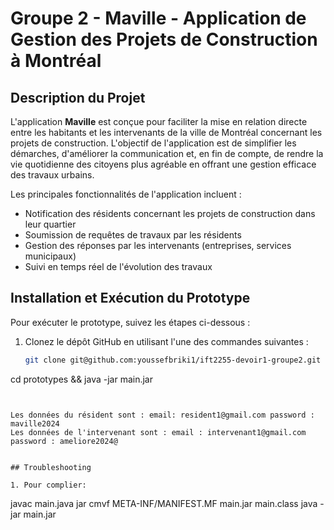 # Groupe 2 - Maville - Application de Gestion des Projets de Construction à Montréal

## Description du Projet

L'application **Maville** est conçue pour faciliter la mise en relation directe entre les habitants et les intervenants de la ville de Montréal concernant les projets de construction. L'objectif de l'application est de simplifier les démarches, d'améliorer la communication et, en fin de compte, de rendre la vie quotidienne des citoyens plus agréable en offrant une gestion efficace des travaux urbains.

Les principales fonctionnalités de l'application incluent :

- Notification des résidents concernant les projets de construction dans leur quartier
- Soumission de requêtes de travaux par les résidents
- Gestion des réponses par les intervenants (entreprises, services municipaux)
- Suivi en temps réel de l'évolution des travaux

## Installation et Exécution du Prototype

Pour exécuter le prototype, suivez les étapes ci-dessous :

1. Clonez le dépôt GitHub en utilisant l'une des commandes suivantes :

   ```bash
   git clone git@github.com:youssefbriki1/ift2255-devoir1-groupe2.git
cd prototypes && java -jar main.jar

```


Les données du résident sont : email: resident1@gmail.com password : maville2024 
Les données de l'intervenant sont : email : intervenant1@gmail.com password : ameliore2024@


## Troubleshooting

1. Pour complier: 

```
javac main.java
jar cmvf META-INF/MANIFEST.MF main.jar main.class
java -jar main.jar

```